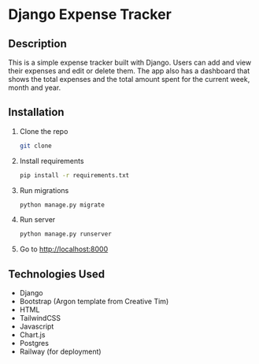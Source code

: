 # Django Expense Tracker

## Description

This is a simple expense tracker built with Django. Users can add and view their expenses and edit or delete them. The app also has a dashboard that shows the total expenses and the total amount spent for the current week, month and year.

## Installation

1. Clone the repo

   ```sh
   git clone
    ```

2. Install requirements

    ```sh
    pip install -r requirements.txt
    ```

3. Run migrations

    ```sh
    python manage.py migrate
    ```

4. Run server

    ```sh
    python manage.py runserver
    ```

5. Go to <http://localhost:8000>

## Technologies Used

- Django
- Bootstrap (Argon template from Creative Tim)
- HTML
- TailwindCSS
- Javascript
- Chart.js
- Postgres
- Railway (for deployment)
  